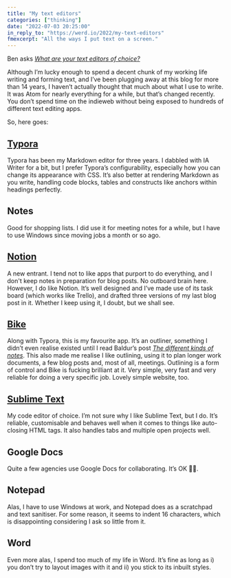 ```yaml
---
title: "My text editors"
categories: ["thinking"]
date: "2022-07-03 20:25:00"
in_reply_to: "https://werd.io/2022/my-text-editors"
fmexcerpt: "All the ways I put text on a screen."
---
```



Ben asks [<i>What are your text editors of choice?</i>](https://werd.io/2022/my-text-editors)

Although I’m lucky enough to spend a decent chunk of my working life writing and forming text, and I’ve been plugging away at this blog for more than 14 years, I haven’t actually thought that much about what I use to write. It was Atom for nearly everything for a while, but that’s changed recently. You don’t spend time on the indieweb without being exposed to hundreds of different text editing apps.

So, here goes:

## [Typora](https://typora.io/)

Typora has been my Markdown editor for three years. I dabbled with IA Writer for a bit, but I prefer Typora’s configurability, especially how you can change its appearance with CSS. It’s also better at rendering Markdown as you write, handling code blocks, tables and constructs like anchors within headings perfectly.

## Notes

Good for shopping lists. I did use it for meeting notes for a while, but I have to use Windows since moving jobs a month or so ago.

## [Notion](https://www.notion.so/)

A new entrant. I tend not to like apps that purport to do everything, and I don't keep notes in preparation for blog posts. No outboard brain here. However, I do like Notion. It’s well designed and I’ve made use of its task board (which works like Trello), and drafted three versions of my last blog post in it. Whether I keep using it, I doubt, but we shall see.

## [Bike](https://www.hogbaysoftware.com/bike/)

Along with Typora, this is my favourite app. It’s an outliner, something I didn’t even realise existed until I read Baldur’s post <cite>[The different kinds of notes](https://www.baldurbjarnason.com/2022/the-different-kinds-of-notes/)</cite>. This also made me realise I like outlining, using it to plan longer work documents, a few blog posts and, most of all, meetings. Outlining is a form of control and Bike is fucking brilliant at it. Very simple, very fast and very reliable for doing a very specific job. Lovely simple website, too.

## [Sublime Text](https://www.sublimetext.com/)

My code editor of choice. I’m not sure why I like Sublime Text, but I do. It’s reliable, customisable and behaves well when it comes to things like auto-closing HTML tags. It also handles tabs and multiple open projects well.

## Google Docs

Quite a few agencies use Google Docs for collaborating. It’s OK <span role="img" aria-label="shrug">🤷‍♀️</span>.

## Notepad

Alas, I have to use Windows at work, and Notepad does as a scratchpad and text sanitiser. For some reason, it seems to indent 16 characters, which is disappointing considering I ask so little from it.

## Word

Even more alas, I spend too much of my life in Word. It’s fine as long as i) you don’t try to layout images with it and ii) you stick to its inbuilt styles.
